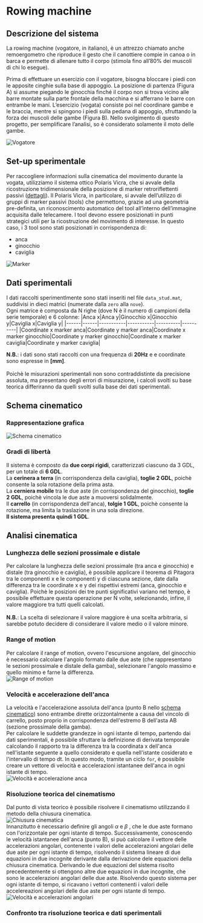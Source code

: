 # Rowing machine

## Descrizione del sistema

La rowing machine (vogatore, in italiano),  è un attrezzo chiamato anche remoergometro che riproduce il gesto che il canottiere compie in canoa o in barca e permette di allenare tutto il corpo (stimola fino all’80% dei muscoli di chi lo esegue).</br>

Prima di effettuare un esercizio con il vogatore, bisogna bloccare i piedi con le apposite cinghie sulla base di appoggio. La posizione di partenza (Figura A) si assume piegando le ginocchia finché il corpo non si trova vicino alle barre montate sulla parte frontale della macchina e si afferrano le barre con entrambe le mani. L’esercizio (vogata) consiste poi nel coordinare gambe e le braccia, mentre si spingono i piedi sulla pedana di appoggio, sfruttando la forza dei muscoli delle gambe (Figura B). Nello svolgimento di questo progetto, per semplificare l’analisi, so è considerato solamente il moto delle gambe.

![Vogatore](./img/vogatore.png)

## Set-up sperimentale

Per raccogliere informazioni sulla cinematica del movimento durante la vogata, utilizziamo il sistema ottico Polaris Vicra, che si avvale della ricostruzione tridimensionale della posizione di marker retroriflettenti passivi ([dettagli](.././Lezione%204/appunti.md#polaris-vicra)). Il Polaris Vicra, in particolare, si avvale dell’utilizzo di gruppi di marker passivi (tools) che permettono, grazie ad una geometria pre-definita, un riconoscimento automatico del tool all’interno dell’immagine acquisita dalle telecamere. I tool devono essere posizionati in punti strategici utili per la ricostruzione del movimento di interesse. In questo caso, i 3 tool sono stati posizionati in corrispondenza di:
- anca
- ginocchio
- caviglia

![Marker](./img/marker.png)

## Dati sperimentali

I dati raccolti sperimentlmente sono stati inseriti nel file  `data_stud.mat`, suddivisi in dieci matrici (numerate dalla `zero` alla `nove`).</br>
Ogni matrice è composta da N righe (dove N è il numero di campioni della serie temporale) e 6 colonne:
|Anca x|Anca y|Ginocchio x|Ginocchio y|Caviglia x|Caviglia y|
|------|------|-----------|-----------|----------|----------|
|Coordinate x marker anca|Coordinate y marker anca|Coordinate x marker ginocchio|Coordinate y marker ginocchio|Coordinate x marker caviglia|Coordinate y marker caviglia|

**N.B.**: i dati sono stati raccolti con una frequenza di **20Hz** e e coordinate sono espresse in **[mm]**.</br></br>
Poichè le misurazioni sperimentali non sono contraddistinte da precisione assoluta, ma presentano degli errori di misurazione, i calcoli svolti su base teorica differiranno da quelli svolti sulla base dei dati sperimentali.

## Schema cinematico

### Rappresentazione grafica

![Schema cinematico](./img/schema.png)

### Gradi di libertà

Il sistema è composto da **due corpi rigidi**, caratterizzati ciascuno da 3 GDL, per un totale di **6 GDL**.</br>
La **cerinera a terra** (in corrispondenza della caviglia), **toglie 2 GDL**, poichè consente la sola rotazione della prima asta.</br>
La **cerniera mobile** tra le due aste (in corrispondenza del ginocchio), **toglie 2 GDL**, poichè vincola le due aste a muoversi solidalmente.</br>
Il **carrello** (in corrispondenza dell'anca), **tolgie 1 GDL**, poichè consente la rotazione, ma limita la traslazione in una sola direzione.</br>
**Il sistema presenta quindi 1 GDL**.

## Analisi cinematica

### Lunghezza delle sezioni prossimale e distale

Per calcolare la lunghezza delle sezioni prossimale (tra anca e ginocchio) e distale (tra ginocchio e caviglia), è possibile applicare il teorema di Pitagora tra le componenti x e le componenti y di ciascuna sezione, date dalla differenza tra le coordinate x e y dei rispettivi estremi (anca, ginocchio e caviglia). Poichè le posizioni dei tre punti significativi variano nel tempo, è possibile effettuare questa operazione per N volte, selezionando, infine, il valore maggiore tra tutti quelli calcolati.</br></br>
**N.B.**: La scelta di selezionare il valore maggiore è una scelta arbitraria, si sarebbe potuto decidere di considerare il valore medio o il valore minore.

### Range of motion

Per calcolare il range of motion, ovvero l'escursione angolare, del ginocchio è necessario calcolare l'angolo formato dalle due aste (che rappresentano le sezioni prossimale e distale della gamba), selezionare l'angolo massimo e quello minimo e farne la differenza.</br>
![Range of motion](./img/Figure%201.jpg)

### Velocità e accelerazione dell'anca

La velocità e l'accelerazione assoluta dell'anca (punto B nello [schema cinematico](./report.md#rappresentazione-grafica)) sono entrambe dirette orizzontalmente a causa del vincolo di carrello, posto proprio in corrispondenza dell'estremo B dell'asta AB (sezione prossimale della gamba).</br>
Per calcolare le suddette grandezze in ogni istante di tempo, partendo dai dati sperimentali, è possibile sfruttare la definizione di derivata temporale calcolando il rapporto tra la differenza tra la coordinata x dell'anca nell'istante seguente a quello considerato e quella nell'istante cosiderato e l'intervallo di tempo dt. In questo modo, tramite un ciclo `for`, è possibile creare un vettore di velocità e accelerazioni istantanee dell'anca in ogni istante di tempo.</br>
![Velocità e accelerazione anca](./img/Figure%202.jpg)

### Risoluzione teorica del cinematismo

Dal punto di vista teorico è possibile risolvere il cinematismo utilizzando il metodo della chiusura cinematica.</br>
![Chiusura cinematica](./img/chiusura.jpg)
</br>
Innanzitutto è necessario definire gli angoli $\alpha$ e $\beta$ , che le due aste formano con l'orizzontale per ogni istante di tempo. Successivamente, conoscendo le velocità istantanee dell'anca (punto B), si può calcolare il vettore delle accelerazioni angolari, contenente i valori delle accelerazioni angolari delle due aste per ogni istante di tempo, risolvendo il sistema lineare di due equazioni in due incognite derivante dalla derivazione dele equazioni della chiusura cinematica. Derivando le due equazioni del sistema risolto precedentemente si ottengono altre due equazioni in due incognite, che sono le accelerazioni angolari delle due aste. Risolvendo questo sistema per ogni istante di tempo, si ricavano i vettori contenenti i valori delle accelereazioni angolari delle due aste per ogni istante di tempo.</br>
![Velocità e accelerazioni angolari](./img/Figure%203.jpg)

### Confronto tra risoluzione teorica e dati sperimentali


